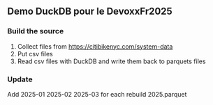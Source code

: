 ## Demo DuckDB pour le DevoxxFr2025


### Build the source

1. Collect files from https://citibikenyc.com/system-data
2. Put csv files
3. Read csv files with DuckDB and write them back to parquets files

### Update 

Add 2025-01 2025-02 2025-03
for each rebuild 2025.parquet
